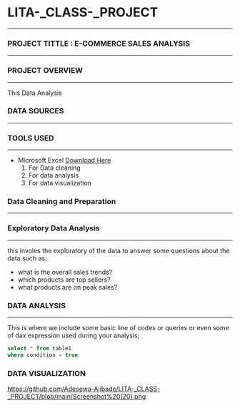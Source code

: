 # LITA-_CLASS-_PROJECT
---

### PROJECT TITTLE : E-COMMERCE SALES ANALYSIS
---

### PROJECT OVERVIEW
---
 This Data Analysis

 ### DATA SOURCES
 ---

### TOOLS USED 
---
- Microsoft Excel [Download Here](https://www.microsoft.com)
     1. For Data cleaning
     2. For data analysis
     3. For data visualization

### Data Cleaning  and Preparation 
----

### Exploratory  Data Analysis 
----
this involes the exploratory of the data to answer some questions about the data such as; 
   - what is the overall sales trends?
   - which products are top sellers?
   - what products are on peak sales?

### DATA ANALYSIS
----
This is where we include some basic line of codes or queries or even some of dax expression used during your analysis;

``` SQL
select * from table1
where condition = true
```
### DATA VISUALIZATION   

https://github.com/Adesewa-Ajibade/LITA-_CLASS-_PROJECT/blob/main/Screenshot%20(20).png
